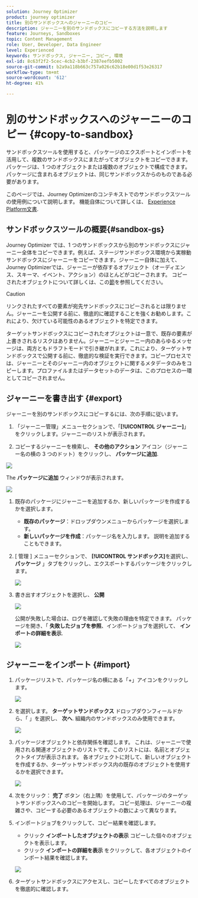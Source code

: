 ```yaml
---
solution: Journey Optimizer
product: journey optimizer
title: 別のサンドボックスへのジャーニーのコピー
description: ジャーニーを別のサンドボックスにコピーする方法を説明します
feature: Journeys, Sandboxes
topic: Content Management
role: User, Developer, Data Engineer
level: Experienced
keywords: サンドボックス, ジャーニー, コピー, 環境
exl-id: 8c63f2f2-5cec-4cb2-b3bf-2387eefb5002
source-git-commit: b2a9a118b663c757a026c62b18e00d1f53e26317
workflow-type: tm+mt
source-wordcount: '612'
ht-degree: 41%

---
```


# 別のサンドボックスへのジャーニーのコピー {#copy-to-sandbox}

<!--
>[!CONTEXTUALHELP]
>id="ajo_journey_copy_main"
>title="Copy a journey to another sandbox"
>abstract="Journey Optimizer allows you to copy an entire journey from one sandbox to another. For example, you can copy a journey from the Stage sandbox environment to your Production sandbox. In addition to the Journey itself, Journey Optimizer also copies most of the objects the journey depends on."

>[!CONTEXTUALHELP]
>id="ajo_journey_copy_sandbox_details"
>title="Sandbox details"
>abstract="Select the destination sandbox you want to copy the journey to. Only sandboxes within your organization are available."

>[!CONTEXTUALHELP]
>id="ajo_journey_copy_object_details"
>title="Object details"
>abstract="This is the journey you are going to copy."

>[!CONTEXTUALHELP]
>id="ajo_journey_copy_dependent_objects"
>title="Dependent objects"
>abstract="This is the list of associated objects used in the journey. This list displays the name, the object type, as well as the internal Journey Optimizer ID."
-->

サンドボックスツールを使用すると、パッケージのエクスポートとインポートを活用して、複数のサンドボックスにまたがってオブジェクトをコピーできます。 パッケージは、1 つのオブジェクトまたは複数のオブジェクトで構成できます。 パッケージに含まれるオブジェクトは、同じサンドボックスからのものである必要があります。

このページでは、Journey Optimizerのコンテキストでのサンドボックスツールの使用例について説明します。 機能自体について詳しくは、 [Experience Platform文書](https://experienceleague.corp.adobe.com/docs/experience-platform/sandbox/ui/sandbox-tooling.html).

## サンドボックスツールの概要{#sandbox-gs}

Journey Optimizer では、1 つのサンドボックスから別のサンドボックスにジャーニー全体をコピーできます。例えば、ステージサンドボックス環境から実稼動サンドボックスにジャーニーをコピーできます。ジャーニー自体に加えて、Journey Optimizerでは、ジャーニーが依存するオブジェクト（オーディエンス、スキーマ、イベント、アクション）のほとんどがコピーされます。 コピーされたオブジェクトについて詳しくは、この[節](https://experienceleague.adobe.com/docs/experience-platform/sandbox/ui/sandbox-tooling.html#abobe-journey-optimizer-objects)を参照してください。

>[!CAUTION]
>
>リンクされたすべての要素が宛先サンドボックスにコピーされるとは限りません。ジャーニーを公開する前に、徹底的に確認することを強くお勧めします。これにより、欠けている可能性のあるオブジェクトを特定できます。

ターゲットサンドボックスにコピーされたオブジェクトは一意で、既存の要素が上書きされるリスクはありません。ジャーニーとジャーニー内のあらゆるメッセージは、両方ともドラフトモードで引き継がれます。これにより、ターゲットサンドボックスで公開する前に、徹底的な検証を実行できます。コピープロセスでは、ジャーニーとそのジャーニー内のオブジェクトに関するメタデータのみをコピーします。プロファイルまたはデータセットのデータは、このプロセスの一環としてコピーされません。

## ジャーニーを書き出す {#export}

ジャーニーを別のサンドボックスにコピーするには、次の手順に従います。

1. 「ジャーニー管理」メニューセクションで、「**[!UICONTROL ジャーニー]**」をクリックします。ジャーニーのリストが表示されます。

1. コピーするジャーニーを検索し、 **その他のアクション** アイコン（ジャーニー名の横の 3 つのドット）をクリックし、 **パッケージに追加**.

![](assets/journey-sandbox1.png)

The **パッケージに追加** ウィンドウが表示されます。

![](assets/journey-sandbox2.png)

1. 既存のパッケージにジャーニーを追加するか、新しいパッケージを作成するかを選択します。

   * **既存のパッケージ**：ドロップダウンメニューからパッケージを選択します。
   * **新しいパッケージを作成**：パッケージ名を入力します。 説明を追加することもできます。

1. [ 管理 ] メニューセクションで、 **[!UICONTROL サンドボックス]**&#x200B;を選択し、 **パッケージ** 」タブをクリックし、エクスポートするパッケージをクリックします。

   ![](assets/journey-sandbox3.png)

1. 書き出すオブジェクトを選択し、 **公開**

   ![](assets/journey-sandbox4.png)

   公開が失敗した場合は、ログを確認して失敗の理由を特定できます。 パッケージを開き、「 **失敗したジョブを参照**、インポートジョブを選択して、 **インポートの詳細を表示**.

   ![](assets/journey-sandbox9.png)

## ジャーニーをインポート {#import}

1. パッケージリストで、パッケージ名の横にある「+」アイコンをクリックします。

   ![](assets/journey-sandbox5.png)

1. を選択します。 **ターゲットサンドボックス** ドロップダウンフィールドから、「 」を選択し、 **次へ**. 組織内のサンドボックスのみ使用できます。

   ![](assets/journey-sandbox6.png)

1. パッケージオブジェクトと依存関係を確認します。 これは、ジャーニーで使用される関連オブジェクトのリストです。このリストには、名前とオブジェクトタイプが表示されます。 各オブジェクトに対して、新しいオブジェクトを作成するか、ターゲットサンドボックス内の既存のオブジェクトを使用するかを選択できます。

   ![](assets/journey-sandbox7.png)

1. 次をクリック： **完了** ボタン（右上隅）を使用して、パッケージのターゲットサンドボックスへのコピーを開始します。 コピー処理は、ジャーニーの複雑さや、コピーする必要のあるオブジェクトの数によって異なります。

1. インポートジョブをクリックして、コピー結果を確認します。

   * クリック **インポートしたオブジェクトの表示** コピーした個々のオブジェクトを表示します。
   * クリック **インポートの詳細を表示** をクリックして、各オブジェクトのインポート結果を確認します。

   ![](assets/journey-sandbox8.png)

1. ターゲットサンドボックスにアクセスし、コピーしたすべてのオブジェクトを徹底的に確認します。
